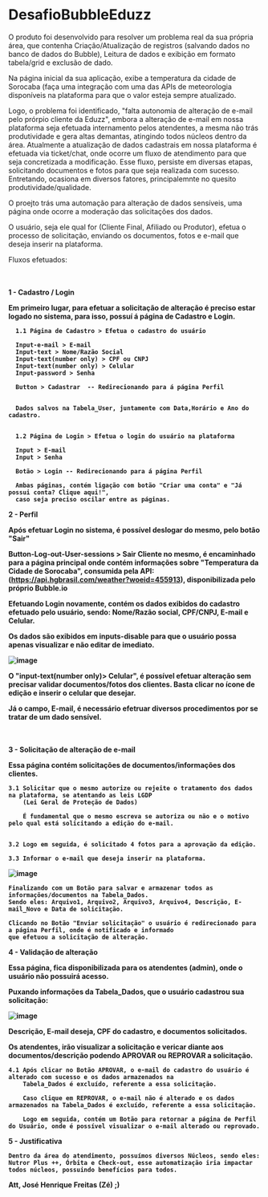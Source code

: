 # DesafioBubbleEduzz


  O produto foi desenvolvido para resolver um problema real da sua própria área, que contenha
Criação/Atualização de registros (salvando dados no banco de dados do Bubble), Leitura de dados e
exibição em formato tabela/grid e exclusão de dado.

Na página inicial da sua aplicação, exibe a temperatura da cidade de Sorocaba (faça uma integração
com uma das APIs de meteorologia disponíveis na plataforma para que o valor esteja sempre
atualizado.


Logo, o problema foi identificado, "falta autonomia de alteração de e-mail pelo prórpio cliente da Eduzz", embora a alteração de e-mail em nossa plataforma seja efetuada internamento pelos atendentes, a mesma não trás produtividade e gera altas demantas, atingindo todos núcleos dentro da área. Atualmente a atualização de dados cadastrais em nossa plataforma é efetuada via ticket/chat, onde ocorre um fluxo de atendimento para que seja concretizada a modificação. Esse fluxo, persiste em diversas etapas, solicitando documentos e fotos para que seja realizada com sucesso. Entretando, ocasiona em diversos fatores, principalemnte no quesito produtividade/qualidade.

O proejto trás uma automação para alteração de dados sensíveis, uma página onde ocorre a moderação das solicitações dos dados. 

O usuário, seja ele qual for (Cliente Final, Afiliado ou Produtor), efetua o processo de solicitação, enviando os documentos, fotos e e-mail que deseja inserir na plataforma.

Fluxos efetuados:<br><br><br> 

<b>1 - Cadastro / Login<b>


Em primeiro lugar, para efetuar a solicitação de alteração é preciso estar logado no sistema, para isso, possuí á página de Cadastro e Login.<br>

      1.1 Página de Cadastro > Efetua o cadastro do usuário

      Input-e-mail > E-mail
      Input-text > Nome/Razão Social 
      Input-text(number only) > CPF ou CNPJ 
      Input-text(number only) > Celular
      Input-password > Senha

      Button > Cadastrar  -- Redirecionando para á página Perfil


      Dados salvos na Tabela_User, juntamente com Data,Horário e Ano do cadastro.
  

      1.2 Página de Login > Efetua o login do usuário na plataforma

      Input > E-mail 
      Input > Senha 
  
      Botão > Login -- Redirecionando para á página Perfil

      Ambas páginas, contém ligação com botão "Criar uma conta" e "Já possui conta? Clique aqui!",
      caso seja preciso oscilar entre as páginas.



<b>2 - Perfil<b>

  Após efetuar Login no sistema, é possível deslogar do mesmo, pelo botão "Sair"
  
  Button-Log-out-User-sessions > Sair
  Cliente no mesmo, é encaminhado para a página principal onde contém informações sobre "Temperatura da Cidade de Sorocaba", consumida pela API:         (https://api.hgbrasil.com/weather?woeid=455913), disponibilizada pelo próprio Bubble.io
  
  Efetuando Login novamente, contém os dados exibidos do cadastro efetuado pelo usuário, sendo: Nome/Razão social, CPF/CNPJ, E-mail e Celular.
  
  Os dados são exibidos em inputs-disable para que o usuário possa apenas visualizar e não editar de imediato. 
  
  ![image](https://user-images.githubusercontent.com/85848930/209582923-8a8fa242-baa4-43f2-b601-90415224fc36.png)

  
  O "input-text(number only)> Celular", é possível efetuar alteração sem precisar validar documentos/fotos dos clientes. Basta clicar no ícone de edição e inserir o celular que desejar.
  
  Já o campo, E-mail, é necessário efetruar diversos procedimentos por se tratar de um dado sensível. <br><br><br>



  3 - Solicitação de alteração de e-mail
  
  Essa página contém solicitações de documentos/informações dos clientes. 
  
    3.1 Solicitar que o mesmo autorize ou rejeite o tratamento dos dados na plataforma, se atentando as leis LGDP
        (Lei Geral de Proteção de Dados)
  
        É fundamental que o mesmo escreva se autoriza ou não e o motivo pelo qual está solicitando a edição do e-mail.


    3.2 Logo em seguida, é solicitado 4 fotos para a aprovação da edição.
    
    3.3 Informar o e-mail que deseja inserir na plataforma.
  
![image](https://user-images.githubusercontent.com/85848930/209583594-e0156287-480c-428e-843f-b5784bb74d35.png)


    Finalizando com um Botão para salvar e armazenar todos as informações/documentos na Tabela_Dados.
    Sendo eles: Arquivo1, Arquivo2, Arquivo3, Arquivo4, Descrição, E-mail_Novo e Data de solicitação.
  
    Clicando no Botão "Enviar solicitação" o usuário é redirecionado para a página Perfil, onde é notificado e informado 
    que efetuou a solicitação de alteração.
  
  
 4 - Validação de alteração
  
  Essa página, fica disponibilizada para os atendentes (admin), onde o usuário não possuirá acesso.  
  
  
  Puxando informações da Tabela_Dados, que o usuário cadastrou sua solicitação:
  
  ![image](https://user-images.githubusercontent.com/85848930/209583843-1236325f-831e-4f62-93fb-4e5f4559ed63.png)

  Descrição, E-mail deseja, CPF do cadastro, e documentos solicitados. 
  
  Os atendentes, irão visualizar a solicitação e vericar diante aos documentos/descrição podendo APROVAR ou REPROVAR a solicitação. 
  
    4.1 Após clicar no Botão APROVAR, o e-mail do cadastro do usuário é alterado com sucesso e os dados armazenados na
        Tabela_Dados é excluído, referente a essa solicitação.
  
        Caso clique em REPROVAR, o e-mail não é alterado e os dados armazenados na Tabela_Dados é excluído, referente a essa solicitação.
  
        Logo em seguida, contém um Botão para retornar a página de Perfil do Usuário, onde é possível visualizar o e-mail alterado ou reprovado.
  
 5 - Justificativa 

    Dentro da área do atendimento, possuímos diversos Núcleos, sendo eles: Nutror Plus ++, Órbita e Check-out, esse automatização iria impactar todos núcleos, possuindo benefícios para todos.
  
  
  Att, José Henrique Freitas (Zé) ;) 
